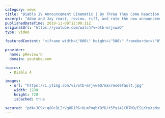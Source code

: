 ```yaml
---
category: news
title: "Diablo IV Announcement Cinematic | By Three They Come Reaction / Review / Rating"
excerpt: "Adam and Jay react, review, riff, and rate the new announcement cinematic everyone wanted to see last year at Blizzcon, Diablo IV 'By Three They Come'."
publishedDateTime: 2019-11-08T12:00:11Z
originalUrl: "https://youtube.com/watch?v=otb-mrjvwaQ"
type: video

featuredContent: "<iframe width=\"800\" height=\"500\" frameborder=\"0\" src=\"https://www.youtube.com/embed/otb-mrjvwaQ\" allow=\"accelerometer; autoplay; encrypted-media; gyroscope; picture-in-picture\" allowfullscreen></iframe>"

provider:
  name: pReview'd
  domain: youtube.com

topics:
  - Diablo 4

images:
  - url: "https://i.ytimg.com/vi/otb-mrjvwaQ/maxresdefault.jpg"
    width: 1280
    height: 720
    isCached: true

secured: "pdA+JC9x+q8O+BLIrVgHD1PG+ULmPoqbY0fD/t5Pyi41CR7M9/ESLKtyXsNsyVaW3sQYcpA2MznGXmwfnUbkwyShzYk/wZkdE+vcS4Y+L6LUR/TT16YEvCsQVHnPBRZNrN3PCK7avWUW50aEAwqMNla15L2MOQxgByikM8Bk+QTvbKor9kXpDq6+crXd0aMXuWaD8Lw25IY7Sk4p/r0i1YCPo41/sNIOGgKwUmYEcZPtH+fafREtMnyPxJz3dtFQ/kELy6YU+CpVyZOAHpaIeNyWDi64igftX9iZTAM51JOCGoLYf3wXLg8A+vgD5VrxlRBBfUMLM1c16PjXIacfNzySNun88+fxgmU00av5QO5/ZDaMzQsru75aeoXrtApwVdthFbehqA2++awEJWJaXdWAM0B1clGBLqeuY45Mh3TRLUj6qjTRYx/JnsQ4cG/A;olMehsF1iE+oLrVvQPmliw=="
---
```


